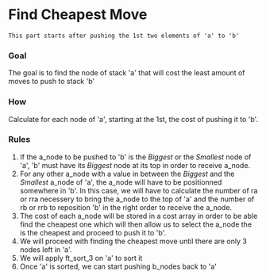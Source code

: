 # Find Cheapest Move

	This part starts after pushing the 1st two elements of 'a' to 'b'

### Goal
The goal is to find the node of stack 'a' that will cost the least amount of moves to push to stack 'b'

### How
Calculate for each node of 'a', starting at the 1st, the cost of pushing it to 'b'.

### Rules
1. If the a_node to be pushed to 'b' is the *Biggest* or the *Smallest* node of 'a', 'b' must have its *Biggest* node at its top in order to receive a_node.
2. For any other a_node with a value in between the *Biggest* and the *Smallest* a_node of 'a', the a_node will have to be positionned somewhere in 'b'. In this case, we will have to calculate the number of ra or rra necessery to bring the a_node to the top of 'a' and the number of rb or rrb to reposition 'b' in the right order to receive the a_node.
3. The cost of each a_node will be stored in a cost array in order to be able find the cheapest one which will then allow us to select the a_node the is the cheapest and proceed to push it to 'b'.
4. We will proceed with finding the cheapest move until there are only  3 nodes left in 'a'.
5. We will apply ft_sort_3 on 'a' to sort it
6. Once 'a' is sorted, we can start pushing b_nodes back to 'a'<br>